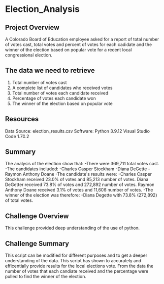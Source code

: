 # Election_Analysis

## Project Overview
A Colorado Board of Education employee asked for a report of total number of votes cast, total votes and percent of votes for each cadidate and the winner of the election based on popular vote for a recent local congressional election. 

## The data we need to retrieve
1. Total number of votes cast
2. A complete list of candidates who received votes
3. Total number of votes each candidate received
4. Percentage of votes each candidate won
5. The winner of the election based on popular vote

## Resources 
Data Source: election_results.csv 
Software: Python 3.9.12 
Visual Studio Code 1.70.2

## Summary
The analysis of the election show that: 
-There were 369,711 total votes cast. 
-The candidates included: -Charles Casper Stockham -Diana DeGette -Raymon Anthony Doane 
-The candidate's results were: -Charles Casper Stockham received 23.0% of votes and 85,213 number of votes. Diana DeGetter received 73.8% of votes and 272,892 number of votes. Raymon Anthony Doane received 3.1% of votes and 11,606 number of votes. 
-The winner of the election was therefore: -Diana Degette with 73.8% (272,892) of total votes.

## Challenge Overview
This challenge provided deep understanding of the use of python. 

## Challenge Summary 
This script can be modified for different purposes and to get a deeper understanding of the data. This script has shown to accurately and efficentially provide results for the local elections vote. From the data the number of votes that each candiate received and the percentage were pulled to find the winner of the election. 


